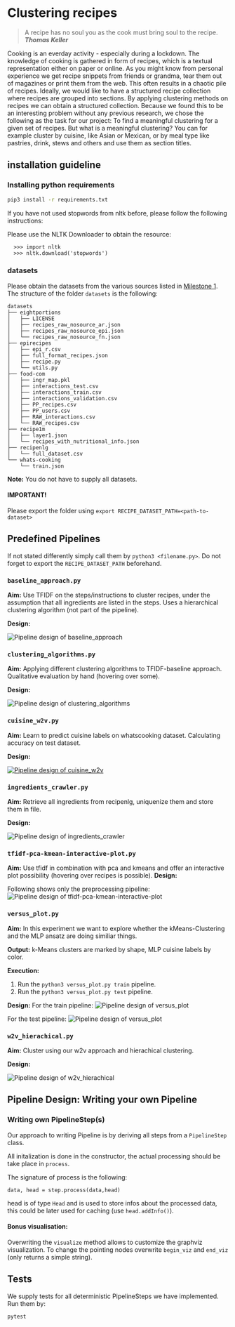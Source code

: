 # Clustering recipes

> A recipe has no soul you as the cook must bring soul to the recipe. ***Thomas Keller***

Cooking is an everday activity - especially during a lockdown. The knowledge of cooking is gathered in form of recipes, which is a textual representation either on paper or online. As you might know from personal experience we get recipe snippets from friends or grandma, tear them out of magazines or print them from the web. This often results in a chaotic pile of recipes. Ideally, we would like to have a structured recipe collection where recipes are grouped into sections. By applying clustering methods on recipes we can obtain a structured collection. Because we found this to be an interesting problem without any previous research, we chose the following as the task for our project: To find a meaningful clustering for a given set of recipes.
But what is a meaningful clustering? You can for example cluster by cuisine, like Asian or Mexican, or by meal type like pastries, drink, stews and others and use them as section titles.
## installation guideline


### Installing python requirements

```sh
pip3 install -r requirements.txt
```

If you have not used stopwords from nltk before, please follow the following instructions:

Please use the NLTK Downloader to obtain the resource:
```
  >>> import nltk
  >>> nltk.download('stopwords')
```
### datasets

Please obtain the datasets from the various sources listed in [Milestone 1](../milestone-1/README.md). The structure of the folder `datasets` is the following:

```
datasets
├── eightportions
│   ├── LICENSE
│   ├── recipes_raw_nosource_ar.json
│   ├── recipes_raw_nosource_epi.json
│   └── recipes_raw_nosource_fn.json
├── epirecipes
│   ├── epi_r.csv
│   ├── full_format_recipes.json
│   ├── recipe.py
│   └── utils.py
├── food-com
│   ├── ingr_map.pkl
│   ├── interactions_test.csv
│   ├── interactions_train.csv
│   ├── interactions_validation.csv
│   ├── PP_recipes.csv
│   ├── PP_users.csv
│   ├── RAW_interactions.csv
│   └── RAW_recipes.csv
├── recipe1m
│   ├── layer1.json
│   └── recipes_with_nutritional_info.json
├── recipenlg
│   └── full_dataset.csv
└── whats-cooking
    └── train.json
```

**Note:** You do not have to supply all datasets.

#### IMPORTANT!
Please export the folder using `export RECIPE_DATASET_PATH=<path-to-dataset>`

## Predefined Pipelines

If not stated differently simply call them by `python3 <filename.py>`. Do not forget to export the `RECIPE_DATASET_PATH` beforehand.

### `baseline_approach.py`

**Aim:** Use TFIDF on the steps/instructions to cluster recipes, under the assumption that all ingredients are listed in the steps. 
Uses a hierarchical clustering algorithm (not part of the pipeline).

**Design:**

![Pipeline design of baseline_approach](pipelines_graphics/baseline_approach.png)

### `clustering_algorithms.py`

**Aim:** Applying different clustering algorithms to TFIDF-baseline approach. Qualitative evaluation by hand (hovering over some).

**Design:**

![Pipeline design of clustering_algorithms](pipelines_graphics/clustering_algorithms.png)

### `cuisine_w2v.py`

**Aim:** Learn to predict cuisine labels on whatscooking dataset. Calculating accuracy on test dataset.

**Design:**

[![Pipeline design of cuisine_w2v](pipelines_graphics/cuisine_w2v.png)](https://www.youtube.com/watch?v=dQw4w9WgXcQ)

### `ingredients_crawler.py`

**Aim:** Retrieve all ingredients from recipenlg, uniquenize them and store them in file.

**Design:**

![Pipeline design of ingredients_crawler](pipelines_graphics/ingredients_crawler.png)

### `tfidf-pca-kmean-interactive-plot.py`

**Aim:** Use tfidf in combination with pca and kmeans and offer an interactive plot possibility (hovering over recipes is possible).
**Design:**

Following shows only the preprocessing pipeline:
![Pipeline design of tfidf-pca-kmean-interactive-plot](pipelines_graphics/tfidf-pca-kmean-interactive-plot.png)
### `versus_plot.py`

**Aim:**  In this experiment we want to explore whether the kMeans-Clustering and
the MLP ansatz are doing similiar things.

**Output:** k-Means clusters are marked by shape, MLP cuisine labels by color.

**Execution:**

1. Run the `python3 versus_plot.py train` pipeline.
2. Run the `python3 versus_plot.py test` pipeline.

**Design:**
For the train pipeline:
![Pipeline design of versus_plot](pipelines_graphics/versus_plot_train.png)

For the test pipeline:
![Pipeline design of versus_plot](pipelines_graphics/versus_plot_test.png)


### `w2v_hierachical.py`

**Aim:**  Cluster using our w2v approach and hierachical clustering.

**Design:**

![Pipeline design of w2v_hierachical](pipelines_graphics/w2v_hierarchical.png)

## Pipeline Design: Writing your own Pipeline

### Writing own PipelineStep(s)
Our approach to writing Pipeline is by deriving all steps from a `PipelineStep` class.

All initalization is done in the constructor, the actual processing should be take place in `process`.

The signature of process is the following:

```
data, head = step.process(data,head)
```

head is of type `Head` and is used to store infos about the processed data, this could be later used for caching
(use `head.addInfo()`).

#### Bonus visualisation:

Overwriting the `visualize` method allows to customize the graphviz visualization. To change the pointing 
nodes overwrite `begin_viz` and `end_viz` (only returns a simple string).

## Tests

We supply tests for all deterministic PipelineSteps we have implemented. Run them by:

```sh
pytest
```